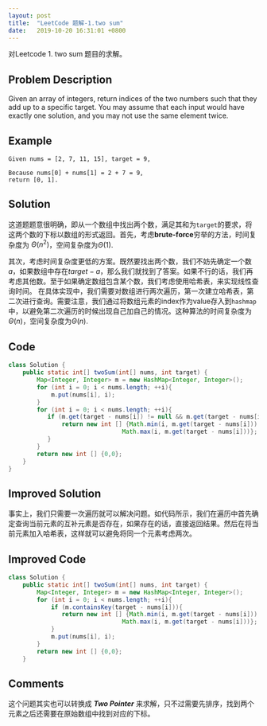 ```yaml
---
layout: post
title:  "LeetCode 题解-1.two sum"
date:   2019-10-20 16:31:01 +0800
---
```

对Leetcode 1. two sum 题目的求解。


## Problem Description

Given an array of integers, return indices of the two numbers such that they add up to a specific target. You may assume that each input would have exactly one solution, and you may not use the same element twice.

## Example

```
Given nums = [2, 7, 11, 15], target = 9,

Because nums[0] + nums[1] = 2 + 7 = 9,
return [0, 1].
```

## Solution

这道题题意很明确，即从一个数组中找出两个数，满足其和为`target`的要求，将这两个数的下标以数组的形式返回。首先，考虑**brute-force**穷举的方法，时间复杂度为 $\Theta(n^2)$，空间复杂度为$\Theta(1)$.

其次，考虑时间复杂度更低的方案。既然要找出两个数，我们不妨先确定一个数$a$，如果数组中存在$target-a$，那么我们就找到了答案。如果不行的话，我们再考虑其他数。至于如果确定数组包含某个数，我们考虑使用哈希表，来实现线性查询时间。
在具体实现中，我们需要对数组进行两次遍历，第一次建立哈希表，第二次进行查询。需要注意，我们通过将数组元素的index作为value存入到`hashmap`中，以避免第二次遍历的时候出现自己加自己的情况。这种算法的时间复杂度为$\Theta(n)$，空间复杂度为$\Theta(n)$.
## Code

```java
class Solution {
    public static int[] twoSum(int[] nums, int target) {
        Map<Integer, Integer> m = new HashMap<Integer, Integer>();
        for (int i = 0; i < nums.length; ++i){
            m.put(nums[i], i);
        }
        for (int i = 0; i < nums.length; ++i){
           if (m.get(target - nums[i]) != null && m.get(target - nums[i]) != i){
               return new int [] {Math.min(i, m.get(target - nums[i])),
                                Math.max(i, m.get(target - nums[i]))};
           }
        }
        return new int [] {0,0};
    }
}
```

## Improved Solution

事实上，我们只需要一次遍历就可以解决问题。如代码所示，我们在遍历中首先确定查询当前元素的互补元素是否存在，如果存在的话，直接返回结果。然后在将当前元素加入哈希表，这样就可以避免将同一个元素考虑两次。

## Improved Code

```java
class Solution {
    public static int[] twoSum(int[] nums, int target) {
        Map<Integer, Integer> m = new HashMap<Integer, Integer>();
        for (int i = 0; i < nums.length; ++i){
            if (m.containsKey(target - nums[i])){
               return new int [] {Math.min(i, m.get(target - nums[i])),
                                Math.max(i, m.get(target - nums[i]))};
            }
            m.put(nums[i], i);
        }
        return new int [] {0,0};
    }
```

## Comments

这个问题其实也可以转换成 ***Two Pointer*** 来求解，只不过需要先排序，找到两个元素之后还需要在原始数组中找到对应的下标。